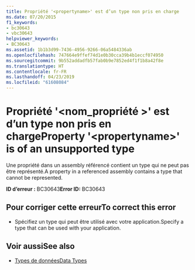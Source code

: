 ```yaml
---
title: Propriété '<propertyname>' est d’un type non pris en charge
ms.date: 07/20/2015
f1_keywords:
- bc30643
- vbc30643
helpviewer_keywords:
- BC30643
ms.assetid: 1b1b3d99-7436-4956-9266-06a5484336ab
ms.openlocfilehash: 747664e9ffef74d1e0b30cca39b4b1eccf074950
ms.sourcegitcommit: 9b552addadfb57fab0b9e7852ed4f1f1b8a42f8e
ms.translationtype: HT
ms.contentlocale: fr-FR
ms.lasthandoff: 04/23/2019
ms.locfileid: "61608084"
---
```

# <a name="property-propertyname-is-of-an-unsupported-type"></a><span data-ttu-id="b5617-102">Propriété '\<nom_propriété >' est d’un type non pris en charge</span><span class="sxs-lookup"><span data-stu-id="b5617-102">Property '\<propertyname>' is of an unsupported type</span></span>
<span data-ttu-id="b5617-103">Une propriété dans un assembly référencé contient un type qui ne peut pas être représenté.</span><span class="sxs-lookup"><span data-stu-id="b5617-103">A property in a referenced assembly contains a type that cannot be represented.</span></span>  
  
 <span data-ttu-id="b5617-104">**ID d’erreur :** BC30643</span><span class="sxs-lookup"><span data-stu-id="b5617-104">**Error ID:** BC30643</span></span>  
  
## <a name="to-correct-this-error"></a><span data-ttu-id="b5617-105">Pour corriger cette erreur</span><span class="sxs-lookup"><span data-stu-id="b5617-105">To correct this error</span></span>  
  
- <span data-ttu-id="b5617-106">Spécifiez un type qui peut être utilisé avec votre application.</span><span class="sxs-lookup"><span data-stu-id="b5617-106">Specify a type that can be used with your application.</span></span>  
  
## <a name="see-also"></a><span data-ttu-id="b5617-107">Voir aussi</span><span class="sxs-lookup"><span data-stu-id="b5617-107">See also</span></span>

- [<span data-ttu-id="b5617-108">Types de données</span><span class="sxs-lookup"><span data-stu-id="b5617-108">Data Types</span></span>](../../visual-basic/programming-guide/language-features/data-types/index.md)
